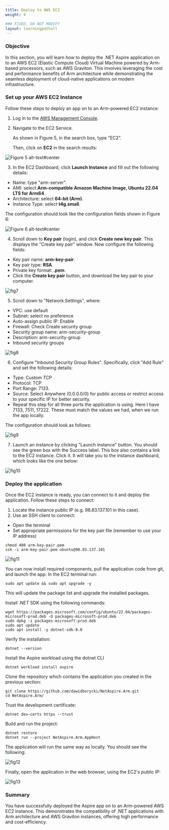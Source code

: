 ```yaml
---
title: Deploy to AWS EC2
weight: 4

### FIXED, DO NOT MODIFY
layout: learningpathall
---
```


### Objective
In this section, you will learn how to deploy the .NET Aspire application on to an AWS EC2 (Elastic Compute Cloud) Virtual Machine powered by Arm-based processors, such as AWS Graviton. This involves leveraging the cost and performance benefits of Arm architecture while demonstrating the seamless deployment of cloud-native applications on modern infrastructure.

### Set up your AWS EC2 Instance
Follow these steps to deploy an app on to an Arm-powered EC2 instance:
1. Log in to the [AWS Management Console](http://console.aws.amazon.com).
2. Navigate to the EC2 Service. 

   As shown in Figure 5, in the search box, type "EC2". 
   
   Then, click on **EC2** in the search results:

![Figure 5 alt-text#center](figures/05.png "Figure 5: Search for EC2 Service in the AWS Management Console.")

3. In the EC2 Dashboard, click **Launch Instance** and fill out the following details:
* Name: type "arm-server".
* AMI: select **Arm-compatible Amazon Machine Image, Ubuntu 22.04 LTS for Arm64**.
* Architecture: select **64-bit (Arm)**.
* Instance Type: select **t4g.small**.

The configuration should look like the configuration fields shown in Figure 6:

![Figure 6 alt-text#center](figures/06.png "Figure 6: Configuration.")

4. Scroll down to **Key pair** (login), and click **Create new key pair**. 
  This displays the "Create key pair" window. 
  Now configure the following fields:
* Key pair name: **arm-key-pair**.
* Key pair type: **RSA**.
* Private key format: **.pem**.
* Click the **Create key pair** button, and download the key pair to your computer.

![fig7](figures/07.png)

5. Scroll down to "Network Settings", where:
* VPC: use default
* Subnet: select no preference
* Auto-assign public IP: Enable
* Firewall: Check Create security group
* Security group name: arm-security-group
* Description: arm-security-group
* Inbound security groups 

![fig8](figures/08.png)

6. Configure "Inbound Security Group Rules". Specifically, click "Add Rule" and set the following details:
* Type: Custom TCP
* Protocol: TCP
* Port Range: 7133.
* Source: Select Anywhere (0.0.0.0/0) for public access or restrict access to your specific IP for better security.
* Repeat this step for all three ports the application is using. Here I have 7133, 7511, 17222. These must match the values we had, when we run the app locally.

The configuration should look as follows:

![fig9](figures/09.png)

7. Launch an instance by clicking "Launch instance" button. You should see the green box with the Success label. This box also contains a link to the EC2 instance. Click it. It will take you to the instance dashboard, which looks like the one below:

![fig10](figures/10.png)

### Deploy the application
Once the EC2 instance is ready, you can connect to it and deploy the application. Follow these steps to connect:
1. Locate the instance public IP (e.g. 98.83.137.101 in this case).
2. Use an SSH client to connect:
* Open the terminal
* Set appropriate permissions for the key pair file (remember to use your IP address)
```console
chmod 400 arm-key-pair.pem                     
ssh -i arm-key-pair.pem ubuntu@98.83.137.101 
```

![fig11](figures/11.png)

You can now install required components, pull the application code from git, and launch the app:
In the EC2 terminal run: 
```console
sudo apt update && sudo apt upgrade -y
```

This will update the package list and upgrade the installed packages.

Install .NET SDK using the following commands:
```console
wget https://packages.microsoft.com/config/ubuntu/22.04/packages-microsoft-prod.deb -O packages-microsoft-prod.deb
sudo dpkg -i packages-microsoft-prod.deb
sudo apt update
sudo apt install -y dotnet-sdk-8.0
```

Verify the installation:
```console
dotnet --version
```
Install the Aspire workload using the dotnet CLI
```console
dotnet workload install aspire
```
Clone the repository which contains the application you created in the previous section:
```console
git clone https://github.com/dawidborycki/NetAspire.Arm.git
cd NetAspire.Arm/
```
Trust the development certificate:
```console
dotnet dev-certs https --trust
```
 Build and run the project:
```console
dotnet restore
dotnet run --project NetAspire.Arm.AppHost
```

The application will run the same way as locally. You should see the following:

![fig12](figures/12.png)

Finally, open the application in the web browser, using the EC2's public IP:

![fig13](figures/13.png)

### Summary 
You have successfully deployed the Aspire app on to an Arm-powered AWS EC2 instance. This demonstrates the compatibility of .NET applications with Arm architecture and AWS Graviton instances, offering high performance and cost-efficiency.

